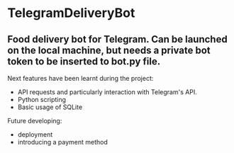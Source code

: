 # TelegramDeliveryBot
## Food delivery bot for Telegram. Can be launched on the local machine, but needs a private bot token to be inserted to bot.py file. 

Next features have been learnt during the project:

* API requests and particularly interaction with Telegram's API.
* Python scripting
* Basic usage of SQLite

Future developing:
* deployment
* introducing a payment method
